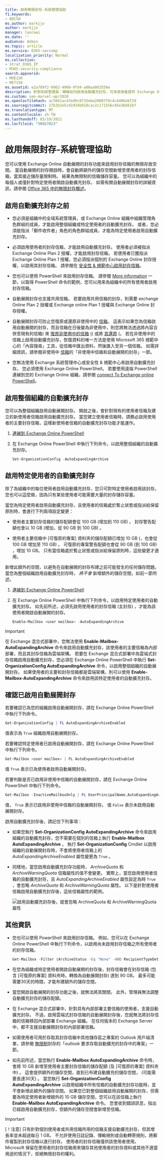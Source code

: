 ```yaml
---
title: 啟用無限封存-系統管理協助
f1.keywords:
- NOCSH
ms.author: markjjo
author: markjjo
manager: laurawi
ms.date: ''
audience: Admin
ms.topic: article
ms.service: O365-seccomp
localization_priority: Normal
ms.collection:
- Strat_O365_IP
- M365-security-compliance
search.appverid:
- MOE150
- MET150
ms.assetid: e2a789f2-9962-4960-9fd4-a00aa063559e
description: 針對系統管理員：瞭解如何啟用自動擴充封存，可為使用者提供 Exchange Online 信箱的無限存放區。 您可以為整個組織啟用自動展開的封存，也可以只為特定使用者啟用此功能。
ms.custom: seo-marvel-apr2020
ms.openlocfilehash: ac5661ac43ed9c0f35eba20007f0c4c4406ebf20
ms.sourcegitcommit: 27b2b2e5c41934b918cac2c171556c45e36661bf
ms.translationtype: MT
ms.contentlocale: zh-TW
ms.lasthandoff: 03/19/2021
ms.locfileid: "50927823"
---
```

# <a name="enable-unlimited-archiving---admin-help"></a>啟用無限封存-系統管理協助

您可以使用 Exchange Online 自動展開的封存功能來啟用封存信箱的無限存放空間。 當自動展開的封存開啟時，會自動將額外的儲存空間新增至使用者的封存信箱，當其接近儲存量限制時。 結果為無限制的信箱儲存容量。 您可以為組織中的每個人或僅針對特定使用者開啟自動擴充封存。 如需有關自動展開封存的詳細資訊，請參閱 [Office 365 中的無限封存概述](unlimited-archiving.md)。

## <a name="before-you-enable-auto-expanding-archiving"></a>啟用自動擴充封存之前

- 您必須是組織中的全域系統管理員，或 Exchange Online 組織中組織管理角色群組的成員，才能啟用整個組織或特定使用者的自動擴充封存。 或者，您必須是指派「郵件收件者」角色的角色群組成員，才能為特定使用者啟用自動擴充封存。

- 必須啟用使用者的封存信箱，才能啟用自動擴充封存。 使用者必須被指派 Exchange Online Plan 2 授權，才能啟用封存信箱。 若使用者已獲指派 Exchange Online Plan 1 授權，您必須指派個別的 Exchange Online 封存授權，以啟用其封存信箱。 請參閱在 [安全性 & 規範中心啟用封存信箱](enable-archive-mailboxes.md)。

- 您也可以使用 PowerShell 來啟用封存信箱。 請參閱 [More information](#more-information) 一節，以取得 PowerShell 命令的範例，您可以用來為組織中的所有使用者啟用封存信箱。

- 自動展開封存也支援共用信箱。 若要啟用共用信箱的封存，則需要 exchange Online Plan 2 授權或 Exchange online Plan 1 授權與 Exchange Online 封存授權。

- 自動展開封存可防止您復原或還原非使用中的 [信箱](inactive-mailboxes-in-office-365.md#what-are-inactive-mailboxes)。 這表示如果您為信箱啟用自動展開的封存，而且信箱在日後變為非使用中，則您將無法透過將內容合併至現有的信箱) 來 [復原非使用中的信箱](recover-an-inactive-mailbox.md) () 或將 [其還原](restore-an-inactive-mailbox.md) (。 若在非使用中的信箱上啟用自動擴充封存，恢復資料的唯一方法是使用 Microsoft 365 規範中心的「內容搜尋」工具，從信箱中匯出資料，然後匯入至另一個信箱。 如需詳細資訊，請參閱非使用中 [信箱](inactive-mailboxes-in-office-365.md#inactive-mailboxes-and-auto-expanding-archives)的「非使用中信箱和自動展開的封存」一節。

- 您無法使用 Exchange 系統管理中心或安全性 & 規範中心來啟用自動擴充封存。 您必須使用 Exchange Online PowerShell。 若要使用遠端 PowerShell 連線到您的 Exchange Online 組織，請參閱 [connect To Exchange online PowerShell](/powershell/exchange/connect-to-exchange-online-powershell)。

## <a name="enable-auto-expanding-archiving-for-your-entire-organization"></a>啟用整個組織的自動擴充封存

您可以為整個組織啟用自動展開封存。 開啟之後，會針對現有的使用者信箱及建立的新使用者信箱啟用自動擴充封存。 當您建立使用者信箱時，請務必啟用使用者的主要封存信箱，這樣新使用者信箱的自動擴充封存功能才能運作。
  
1. [連線到 Exchange Online PowerShell](/powershell/exchange/connect-to-exchange-online-powershell)

2. 在 Exchange Online PowerShell 中執行下列命令，以啟用整個組織的自動擴充封存。

    ```powershell
    Set-OrganizationConfig -AutoExpandingArchive
    ```

## <a name="enable-auto-expanding-archiving-for-specific-users"></a>啟用特定使用者的自動擴充封存

除了為組織中的每位使用者啟用自動擴充封存，您只可對特定使用者啟用該封存。 您也可以這麼做，因為只有某些使用者可能需要大量的封存儲存容量。
  
當您為特定使用者啟用自動擴充封存，且使用者的信箱處於暫止狀態或指派給保留原則時，會進行下列兩項設定變更：
  
- 使用者主要封存信箱的儲存配額會從 100 GB (增加到 110 GB) 。 封存警告配額也會以 10 GB (增加，從 90 GB 到 100 GB) 。

- 使用者主要信箱中 [可復原的專案] 資料夾的儲存配額已增加 10 GB (，也會從 100 GB 增加至 110 GB) 。 可復原的專案警告配額也會從 90 GB (到 100 GB) ，增加 10 GB。 只有當信箱處於暫止狀態或指派給保留原則時，這些變更才適用。

新增此額外的空間，以避免在自動展開的封存布建之前可能發生的任何儲存問題。 當您為整個組織啟用自動擴充封存時，  *將不會*  新增額外的儲存空間，如前一節所述。
  
1. [連線到 Exchange Online PowerShell](/powershell/exchange/connect-to-exchange-online-powershell)

2. 在 Exchange Online PowerShell 中執行下列命令，以啟用特定使用者的自動擴充封存。 如先前所述，必須先啟用使用者的封存信箱 (主封存) ，才能為該使用者開啟自動展開的封存。

    ```powershell
    Enable-Mailbox <user mailbox> -AutoExpandingArchive
    ```

> [!IMPORTANT]
> 在 Exchange 混合式部署中，您無法使用 **Enable-Mailbox-AutoExpandingArchive** 命令來啟用自動擴充封存，該使用者的主要信箱為內部部署，而且其封存信箱為雲端架構。 若要在 Exchange 混合式部署中為雲端式封存信箱啟用自動擴充封存，您必須在 Exchange Online PowerShell 中執行 **Set-OrganizationConfig AutoExpandingArchive** 命令，以啟用整個組織的自動展開封存。 如果使用者的主要和封存信箱都是雲端架構，則可以使用 **Enable-Mailbox-AutoExpandingArchive** 命令來啟用該特定使用者的自動擴充封存。
  
## <a name="verify-that-auto-expanding-archiving-is-enabled"></a>確認已啟用自動展開封存

若要確認已為您的組織啟用自動展開封存，請在 Exchange Online PowerShell 中執行下列命令。

```powershell
Get-OrganizationConfig | FL AutoExpandingArchiveEnabled
```

值表示為  `True` 組織啟用自動展開封存。 
  
若要確認特定使用者已啟用自動展開封存，請在 Exchange Online PowerShell 中執行下列命令。
  
```powershell
Get-Mailbox <user mailbox> | FL AutoExpandingArchiveEnabled
```

值  `True` 表示已為使用者啟用自動展開封存。
  
若要判斷是否已啟用非使用中信箱的自動展開封存，請在 Exchange Online PowerShell 中執行下列命令。
  
```powershell
Get-Mailbox -InactiveMailboxOnly | FL UserPrincipalName,AutoExpandingArchiveEnabled
```

值，  `True` 表示已啟用非使用中信箱的自動展開封存。 值 `False` 表示未啟用自動展開封存。

啟用自動擴充封存後，請記住下列事項：
  
- 如果您執行 **Set-OrganizationConfig AutoExpandingArchive** 命令來啟用組織的自動擴充封存，您不需要在個別的信箱上執行 **Enable-Mailbox AutoExpandingArchive** 。 執行 **Set-OrganizationConfig** Cmdlet 以啟用組織的自動展開封存時，不會將使用者信箱上的  *AutoExpandingArchiveEnabled*  屬性變更為 `True` 。

- 同樣地，當您啟用自動擴充封存功能時，  *ArchiveQuota*  和  *ArchiveWarningQuota*  信箱屬性的值不會變更。 實際上，當您啟用使用者信箱的自動擴充封存，且  *AutoExpandingArchiveEnabled*  屬性設定為時  `True` ，會忽略  *ArchiveQuota*  和  *ArchiveWarningQuota*  屬性。 以下是針對使用者信箱啟用自動擴充封存後，這些信箱屬性的範例。 

    ![啟用自動擴充封存後，就會忽略 ArchiveQuota 和 ArchiveWarningQuota 屬性](../media/6a1c1b69-5c4c-4267-aac8-53577667f03e.png)

## <a name="more-information"></a>其他資訊

- 您也可以使用 PowerShell 來啟用封存信箱。 例如，您可以在 Exchange Online PowerShell 中執行下列命令，以啟用尚未啟用封存信箱之所有使用者的封存信箱。

    ```powershell
    Get-Mailbox -Filter {ArchiveStatus -Eq "None" -AND RecipientTypeDetails -eq "UserMailbox"} | Enable-Mailbox -Archive
    ```

- 在您為組織或特定使用者開啟自動展開的封存後，封存信箱會在封存信箱 (包含 [可復原的專案] 資料夾時，轉換為自動展開封存) 達到 90 GB。 最多可能需要30天的時間，才能布建額外的儲存空間。

- 當您開啟自動展開的封存功能之後，就無法將其關閉。 此外，管理員無法調整自動擴充封存的儲存配額。

- 在 Exchange 混合式部署中，針對具有內部部署主要信箱的使用者，支援自動擴充封存。 不過，啟用雲端式封存信箱的自動展開封存後，您就無法將封存信箱的信箱移回內部部署 Exchange 組織。 在任何版本的 Exchange Server 中，都不支援自動展開封存的內部部署信箱。

- 如需使用者可用於存取其封存信箱中其他儲存區之專案的 Outlook 用戶端清單，請參閱 [無限制](unlimited-archiving.md#outlook-requirements-for-accessing-items-in-an-auto-expanded-archive)封存的「outlook 要求存取自動擴充的封存中的專案」一節。

- 如先前所述，當您執行 **Enable-Mailbox AutoExpandingArchive** 命令時，會將 10 GB 新增至使用者主要封存信箱的儲存配額 (及 [可復原的專案] 資料夾中) 。 這會提供額外的儲存空間，直到已布建自動擴充的儲存空間， (可能需要長達30天) 。 當您執行 **Set-OrganizationConfig AutoExpandingArchive** 以啟用組織中所有信箱的自動擴充封存功能時，並不會新增此額外的儲存空間。 如果您已對整個組織啟用自動展開的封存，但需要為特定使用者新增額外的 10 GB 儲存空間，您可以在該信箱上執行 **Enable-Mailbox AutoExpandingArchive** 命令。 您會收到錯誤訊息，指出已經啟用自動擴充封存，但額外的儲存空間會新增至信箱。

> [!IMPORTANT]
> [！注意] 只有針對個別使用者或共用信箱所用的信箱支援自動擴充封存，但其增長率並未超過每日 1 GB。 不允許使用日誌記錄、傳輸規則或自動轉寄規則，將郵件複製到封存信箱以進行封存。 使用者的封存信箱僅供該使用者使用。 Microsoft 保留在使用者的封存信箱用來儲存其他使用者的封存資料或其他不適當用途的情況下，拒絕無限封存的權利。
